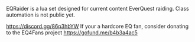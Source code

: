 EQRaider is a lua set designed for current content EverQuest raiding.
Class automation is not public yet. 

https://discord.gg/86p3hbYW
If your a hardcore EQ fan, consider donating to the EQ4Fans project https://gofund.me/b4b3a4ac5
